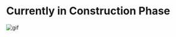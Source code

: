 # Currently in Construction Phase

![gif](https://i.pinimg.com/originals/2b/30/5f/2b305fb3876c9825e1952e8be0516157.gif)
